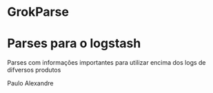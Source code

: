 GrokParse
=========

Parses para o logstash 
=====

Parses com informações importantes para utilizar encima dos logs de difversos produtos


Paulo Alexandre
